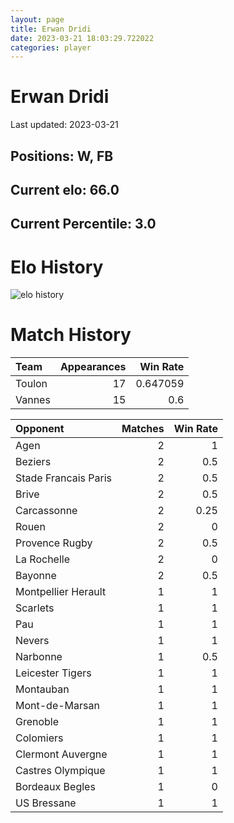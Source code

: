```yaml
---  
layout: page  
title: Erwan Dridi  
date: 2023-03-21 18:03:29.722022  
categories: player  
---
```

# Erwan Dridi


Last updated: 2023-03-21
## Positions: W, FB

## Current elo: 66.0

## Current Percentile: 3.0

# Elo History


![elo history](history_ErwanDridi.png)
# Match History


| Team   |   Appearances |   Win Rate |
|:-------|--------------:|-----------:|
| Toulon |            17 |   0.647059 |
| Vannes |            15 |   0.6      |

| Opponent             |   Matches |   Win Rate |
|:---------------------|----------:|-----------:|
| Agen                 |         2 |       1    |
| Beziers              |         2 |       0.5  |
| Stade Francais Paris |         2 |       0.5  |
| Brive                |         2 |       0.5  |
| Carcassonne          |         2 |       0.25 |
| Rouen                |         2 |       0    |
| Provence Rugby       |         2 |       0.5  |
| La Rochelle          |         2 |       0    |
| Bayonne              |         2 |       0.5  |
| Montpellier Herault  |         1 |       1    |
| Scarlets             |         1 |       1    |
| Pau                  |         1 |       1    |
| Nevers               |         1 |       1    |
| Narbonne             |         1 |       0.5  |
| Leicester Tigers     |         1 |       1    |
| Montauban            |         1 |       1    |
| Mont-de-Marsan       |         1 |       1    |
| Grenoble             |         1 |       1    |
| Colomiers            |         1 |       1    |
| Clermont Auvergne    |         1 |       1    |
| Castres Olympique    |         1 |       1    |
| Bordeaux Begles      |         1 |       0    |
| US Bressane          |         1 |       1    |